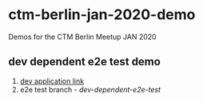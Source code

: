 # ctm-berlin-jan-2020-demo
Demos for the CTM Berlin Meetup JAN 2020


## dev dependent e2e test demo
1. [dev application link](https://iyk3p.csb.app/)
2. e2e test branch -  *dev-dependent-e2e-test*
